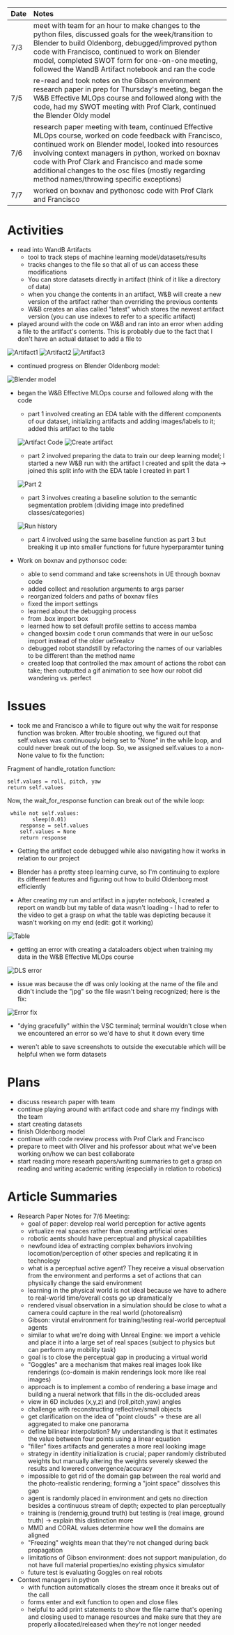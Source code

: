| Date   | Notes
| :----- | :-------------------------------
|7/3 | meet with team for an hour to make changes to the python files, discussed goals for the week/transition to Blender to build Oldenborg, debugged/improved python code with Francisco, continued to work on Blender model, completed SWOT form for one-on-one meeting, followed the WandB Artifact notebook and ran the code
|7/5 | re-read and took notes on the Gibson environment research paper in prep for Thursday's meeting, began the W&B Effective MLOps course and followed along with the code, had my SWOT meeting with Prof Clark, continued the Blender Oldy model
|7/6 | research paper meeting with team, continued Effective MLOps course, worked on code feedback with Francisco, continued work on Blender model, looked into resources involving context managers in python, worked on boxnav code with Prof Clark and Francisco and made some additional changes to the osc files (mostly regarding method names/throwing specific exceptions)
|7/7 | worked on boxnav and pythonosc code with Prof Clark and Francisco 

# Activities

- read into WandB Artifacts
    - tool to track steps of machine learning model/datasets/results
    - tracks changes to the file so that all of us can access these modifications
    - You can store datasets directly in artifact (think of it like a directory of data)
    - when you change the contents in an artifact, W&B will create a new version of the artifact rather than overriding the previous contents
    - W&B creates an alias called "latest" which stores the newest artifact version (you can use indexes to refer to a specific artifact)
- played around with the code on W&B and ran into an error when adding a file to the artifact's contents. This is probably due to the fact that I don't have an actual dataset to add a file to


![Artifact1](/assets/2023-07-10/artifactpt1.png)
![Artifact2](/assets/2023-07-10/artifactpt2.png)
![Artifact3](/assets/2023-07-10/artifactpt3.png)

- continued progress on Blender Oldenborg model:

![Blender model](/assets/2023-07-10/blender.png)

- began the W&B Effective MLOps course and followed along with the code
    - part 1 involved creating an EDA table with the different components of our dataset, initializing artifacts and adding images/labels to it; added this artifact to the table

    ![Artifact Code](/assets/2023-07-10/artifactcode.png)
    ![Create artifact](/assets/2023-07-10/createartifact.png)


    - part 2 involved preparing the data to train our deep learning model; I started a new W&B run with the artifact I created and split the data -> joined this split info with the EDA table I created in part 1

    ![Part 2](/assets/2023-07-10/part2.png)   

    - part 3 involves creating a baseline solution to the semantic segmentation problem (dividing image into predefined classes/categories)

     ![Run history](/assets/2023-07-10/runhistory.png)  
    
    - part 4 involved using the same baseline function as part 3 but breaking it up into smaller functions for future hyperparamter tuning 
- Work on boxnav and pythonsoc code:
    - able to send command and take screenshots in UE through boxnav code
    - added collect and resolution arguments to args parser
    - reorganized folders and paths of boxnav files
    - fixed the import settings
    - learned about the debugging process
    - from .box import box
    - learned how to set default profile settins to access mamba
    - changed boxsim code t orun commands that were in our ue5osc import instead of the older ue5realcv
    - debugged robot standstill by refactoring the names of our variables to be different than the method name
    - created loop that controlled the max amount of actions the robot can take; then outputted a gif animation to see how our robot did wandering vs. perfect

# Issues
- took me and Francisco a while to figure out why the wait for response function was broken. After trouble shooting, we figured out that self.values was continuously being set to "None" in the while loop, and could never break out of the loop. So, we assigned self.values to a non-None value to fix the function:

Fragment of handle_rotation function:

```
self.values = roll, pitch, yaw
return self.values
```

Now, the wait_for_response function can break out of the while loop:

```
 while not self.values:
        sleep(0.01)
    response = self.values
    self.values = None
    return response
```
- Getting the artifact code debugged while also navigating how it works in relation to our project

- Blender has a pretty steep learning curve, so I'm continuing to explore its different features and figuring out how to build Oldenborg most efficiently 

- After creating my run and artifact in a jupyter notebook, I created a report on wandb but my table of data wasn't loading - I had to refer to the video to get a grasp on what the table was depicting because it wasn't working on my end (edit: got it working)

![Table](/assets/2023-07-10/table.png)

- getting an error with creating a dataloaders object when training my data in the W&B Effective MLOps course

![DLS error](/assets/2023-07-10/dataloaderserror.png)

- issue was because the df was only looking at the name of the file and didn't include the "jpg" so the file wasn't being recognized; here is the fix:

![Error fix](/assets/2023-07-10/fixtoerror.png)  

- "dying gracefully" within the VSC terminal; terminal wouldn't close when we encountered an error so we'd have to shut it down every time

- weren't able to save screenshots to outside the executable which will be helpful when we form datasets

# Plans

- discuss research paper with team
- continue playing around with artifact code and share my findings with the team
- start creating datasets
- finish Oldenborg model
- continue with code review process with Prof Clark and Francisco
- prepare to meet with Oliver and his professor about what we've been working on/how we can best collaborate
- start reading more researh papers/writing summaries to get a grasp on reading and writing academic writing (especially in relation to robotics)

# Article Summaries

- Research Paper Notes for 7/6 Meeting:
    - goal of paper: develop real world perception for active agents
    - virtualize real spaces rather than creating artificial ones
    - robotic aents should have perceptual and physical capabilities
    - newfound idea of extracting complex behaviors involving locomotion/perception of other species and replicating it in technology
    - what is a perceptual active agent? They receive a visual observation from the environment and performs a set of actions that can physically change the said environment
    - learning in the physical world is not ideal because we have to adhere to real-world time/overall costs go up dramatically
    - rendered visual observation in a simulation should be close to what a camera could capture in the real world (photorealism)
    - Gibson: virutal environment for training/testing real-world perceptual agents
    - similar to what we're doing with Unreal Engine: we import a vehicle and place it into a large set of real spaces (subject to physics but can perform any mobility task)
    - goal is to close the perceptual gap in producing a virtual world
    - "Goggles" are a mechanism that makes real images look like renderings (co-domain is makin renderings look more like real images)
    - approach is to implement a combo of rendering a base image and building a nueral network that fills in the dis-occluded areas
    - view in 6D includes (x,y,z) and (roll,pitch,yaw) angles
    - challenge with reconstructing reflective/small objects
    - get clarification on the idea of "point clouds" -> these are all aggregated to make one panorama
    - define bilinear interpolation? My understanding is that it estimates the value between four points using a linear equation 
    - "filler" fixes artifacts and generates a more real looking image
    - strategy in identity initialization is crucial; paper randomly distributed weights but manually altering the weights severely skewed the results and lowered convergence/accuracy 
    - impossible to get rid of the domain gap between the real world and the photo-realistic rendering; forming a "joint space" dissolves this gap
    - agent is randomly placed in environment and gets no direction besides a continuous stream of depth; expected to plan perceptually
    - training is (rendernig,ground truth) but testing is (real image, ground truth) -> explain this distinction more
    - MMD and CORAL values determine how well the domains are aligned
    - "Freezing" weights mean that they're not changed during back propagation
    - limitations of Gibson environment: does not support manipulation, do not have full material properties/no existing physics simulator
    - future test is evaluating Goggles on real robots
- Context managers in python
    - with function automatically closes the stream once it breaks out of the call
    - forms enter and exit function to open and close files
    - helpful to add print statements to show the file name that's opening and closing
     used to manage resources and make sure that they are properly allocated/released when they're not longer needed